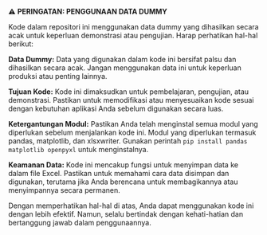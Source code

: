 ⚠️ **PERINGATAN: PENGGUNAAN DATA DUMMY**

Kode dalam repositori ini menggunakan data dummy yang dihasilkan secara acak untuk keperluan demonstrasi atau pengujian. Harap perhatikan hal-hal berikut:

**Data Dummy:** Data yang digunakan dalam kode ini bersifat palsu dan dihasilkan secara acak. Jangan menggunakan data ini untuk keperluan produksi atau penting lainnya.

**Tujuan Kode:** Kode ini dimaksudkan untuk pembelajaran, pengujian, atau demonstrasi. Pastikan untuk memodifikasi atau menyesuaikan kode sesuai dengan kebutuhan aplikasi Anda sebelum digunakan secara luas.

**Ketergantungan Modul:** Pastikan Anda telah menginstal semua modul yang diperlukan sebelum menjalankan kode ini. Modul yang diperlukan termasuk pandas, matplotlib, dan xlsxwriter. Gunakan perintah `pip install pandas matplotlib openpyxl` untuk menginstalnya.

**Keamanan Data:** Kode ini mencakup fungsi untuk menyimpan data ke dalam file Excel. Pastikan untuk memahami cara data disimpan dan digunakan, terutama jika Anda berencana untuk membagikannya atau menyimpannya secara permanen.

Dengan memperhatikan hal-hal di atas, Anda dapat menggunakan kode ini dengan lebih efektif. Namun, selalu bertindak dengan kehati-hatian dan bertanggung jawab dalam penggunaannya.
